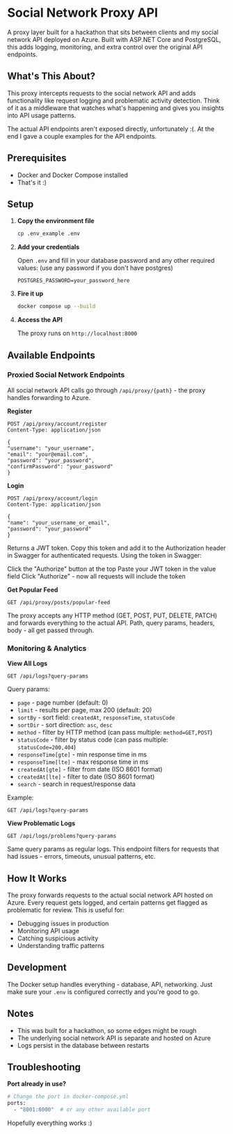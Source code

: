 # Social Network Proxy API

A proxy layer built for a hackathon that sits between clients and my social network API deployed on Azure. Built with ASP.NET Core and PostgreSQL, this adds logging, monitoring, and extra control over the original API endpoints.

## What's This About?

This proxy intercepts requests to the social network API and adds functionality like request logging and problematic activity detection. Think of it as a middleware that watches what's happening and gives you insights into API usage patterns.

The actual API endpoints aren't exposed directly, unfortunately :(. At the end I gave a couple examples for the API endpoints.

## Prerequisites

- Docker and Docker Compose installed
- That's it :)

## Setup

1. **Copy the environment file**

   ```bash
   cp .env_example .env
   ```

2. **Add your credentials**

   Open `.env` and fill in your database password and any other required values: (use any password if you don't have postgres)

   ```
   POSTGRES_PASSWORD=your_password_here
   ```

3. **Fire it up**

   ```bash
   docker compose up --build
   ```

4. **Access the API**

   The proxy runs on `http://localhost:8000`

## Available Endpoints

### Proxied Social Network Endpoints

All social network API calls go through `/api/proxy/{path}` - the proxy handles forwarding to Azure.

**Register**

```http
POST /api/proxy/account/register
Content-Type: application/json

{
"username": "your_username",
"email": "your@email.com",
"password": "your_password",
"confirmPassword": "your_password"
}
```

**Login**

```http
POST /api/proxy/account/login
Content-Type: application/json

{
"name": "your_username_or_email",
"password": "your_password"
}
```

Returns a JWT token. Copy this token and add it to the Authorization header in Swagger for authenticated requests.
Using the token in Swagger:

Click the "Authorize" button at the top
Paste your JWT token in the value field
Click "Authorize" - now all requests will include the token

**Get Popular Feed**

```http
GET /api/proxy/posts/popular-feed
```

The proxy accepts any HTTP method (GET, POST, PUT, DELETE, PATCH) and forwards everything to the actual API. Path, query params, headers, body - all get passed through.

### Monitoring & Analytics

**View All Logs**

```http
GET /api/logs?query-params
```

Query params:

- `page` - page number (default: 0)
- `limit` - results per page, max 200 (default: 20)
- `sortBy` - sort field: `createdAt`, `responseTime`, `statusCode`
- `sortDir` - sort direction: `asc`, `desc`
- `method` - filter by HTTP method (can pass multiple: `method=GET,POST`)
- `statusCode` - filter by status code (can pass multiple: `statusCode=200,404`)
- `responseTime[gte]` - min response time in ms
- `responseTime[lte]` - max response time in ms
- `createdAt[gte]` - filter from date (ISO 8601 format)
- `createdAt[lte]` - filter to date (ISO 8601 format)
- `search` - search in request/response data

Example:

```http
GET /api/logs?query-params
```

**View Problematic Logs**

```http
GET /api/logs/problems?query-params
```

Same query params as regular logs. This endpoint filters for requests that had issues - errors, timeouts, unusual patterns, etc.

## How It Works

The proxy forwards requests to the actual social network API hosted on Azure. Every request gets logged, and certain patterns get flagged as problematic for review. This is useful for:

- Debugging issues in production
- Monitoring API usage
- Catching suspicious activity
- Understanding traffic patterns

## Development

The Docker setup handles everything - database, API, networking. Just make sure your `.env` is configured correctly and you're good to go.

## Notes

- This was built for a hackathon, so some edges might be rough
- The underlying social network API is separate and hosted on Azure
- Logs persist in the database between restarts

## Troubleshooting

**Port already in use?**

```bash
# Change the port in docker-compose.yml
ports:
  - "8001:8000"  # or any other available port
```

Hopefully everything works :)
